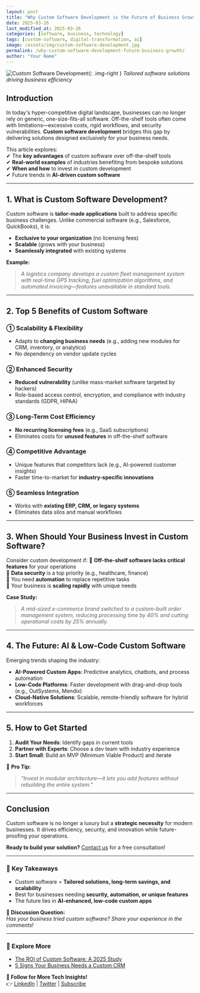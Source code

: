 ```yaml
---
layout: post
title: "Why Custom Software Development is the Future of Business Growth"
date: 2025-03-26
last_modified_at: 2025-03-26
categories: [software, business, technology]
tags: [custom-software, digital-transformation, ai]
image: /assets/img/custom-software-development.jpg
permalink: /why-custom-software-development-future-business-growth/
author: "Your Name"
---
```


![Custom Software Development](/assets/img/custom-software-development.jpg){: .img-right }
*Tailored software solutions driving business efficiency*

## Introduction
In today's hyper-competitive digital landscape, businesses can no longer rely on generic, one-size-fits-all software. Off-the-shelf tools often come with limitations—excessive costs, rigid workflows, and security vulnerabilities. **Custom software development** bridges this gap by delivering solutions designed exclusively for your business needs.

This article explores:  
✔ The **key advantages** of custom software over off-the-shelf tools  
✔ **Real-world examples** of industries benefiting from bespoke solutions  
✔ **When and how** to invest in custom development  
✔ Future trends in **AI-driven custom software**

---

## 1. What is Custom Software Development?
Custom software is **tailor-made applications** built to address specific business challenges. Unlike commercial software (e.g., Salesforce, QuickBooks), it is:
- **Exclusive to your organization** (no licensing fees)
- **Scalable** (grows with your business)
- **Seamlessly integrated** with existing systems

**Example:**  
> *A logistics company develops a custom fleet management system with real-time GPS tracking, fuel optimization algorithms, and automated invoicing—features unavailable in standard tools.*

---

## 2. Top 5 Benefits of Custom Software

### ① Scalability & Flexibility
- Adapts to **changing business needs** (e.g., adding new modules for CRM, inventory, or analytics)
- No dependency on vendor update cycles

### ② Enhanced Security
- **Reduced vulnerability** (unlike mass-market software targeted by hackers)
- Role-based access control, encryption, and compliance with industry standards (GDPR, HIPAA)

### ③ Long-Term Cost Efficiency
- **No recurring licensing fees** (e.g., SaaS subscriptions)
- Eliminates costs for **unused features** in off-the-shelf software

### ④ Competitive Advantage
- Unique features that competitors lack (e.g., AI-powered customer insights)
- Faster time-to-market for **industry-specific innovations**

### ⑤ Seamless Integration
- Works with **existing ERP, CRM, or legacy systems**
- Eliminates data silos and manual workflows

---

## 3. When Should Your Business Invest in Custom Software?
Consider custom development if:
🔹 **Off-the-shelf software lacks critical features** for your operations  
🔹 **Data security** is a top priority (e.g., healthcare, finance)  
🔹 You need **automation** to replace repetitive tasks  
🔹 Your business is **scaling rapidly** with unique needs  

**Case Study:**  
> *A mid-sized e-commerce brand switched to a custom-built order management system, reducing processing time by 40% and cutting operational costs by 25% annually.*

---

## 4. The Future: AI & Low-Code Custom Software
Emerging trends shaping the industry:
- **AI-Powered Custom Apps**: Predictive analytics, chatbots, and process automation
- **Low-Code Platforms**: Faster development with drag-and-drop tools (e.g., OutSystems, Mendix)
- **Cloud-Native Solutions**: Scalable, remote-friendly software for hybrid workforces

---

## 5. How to Get Started
1. **Audit Your Needs**: Identify gaps in current tools  
2. **Partner with Experts**: Choose a dev team with industry experience  
3. **Start Small**: Build an MVP (Minimum Viable Product) and iterate  

📢 **Pro Tip:**  
> *"Invest in modular architecture—it lets you add features without rebuilding the entire system."*

---

## Conclusion
Custom software is no longer a luxury but a **strategic necessity** for modern businesses. It drives efficiency, security, and innovation while future-proofing your operations.

**Ready to build your solution?** [Contact us](/contact) for a free consultation!

---

### 📌 Key Takeaways
- Custom software = **Tailored solutions, long-term savings, and scalability**
- Best for businesses needing **security, automation, or unique features**
- The future lies in **AI-enhanced, low-code custom apps**

**💬 Discussion Question:**  
*Has your business tried custom software? Share your experience in the comments!*

---

### 🔗 Explore More
- [The ROI of Custom Software: A 2025 Study](/blog/custom-software-roi)
- [5 Signs Your Business Needs a Custom CRM](/blog/custom-crm-signs)

**📢 Follow for More Tech Insights!**  
👉 [LinkedIn](https://linkedin.com/yourprofile) | [Twitter](https://twitter.com/yourhandle) | [Subscribe](/newsletter)

